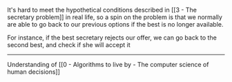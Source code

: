 It's hard to meet the hypothetical conditions described in [[3 - The secretary problem]] in real life, so a spin on the problem is that we normally are able to go back to our previous options if the best is no longer available.

For instance, if the best secretary rejects our offer, we can go back to the second best, and check if she will accept it

---

Understanding of [[0 - Algorithms to live by - The computer science of human decisions]]